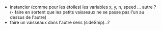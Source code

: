 - instancier (comme pour les étoiles) les variables x, y, n, speed ... autre ?
(- faire en sortent que les petits vaisseaux ne se passe pas l'un au dessus de l'autre)
- faire un vaisseaux dans l'autre sens (sideShip)...?

